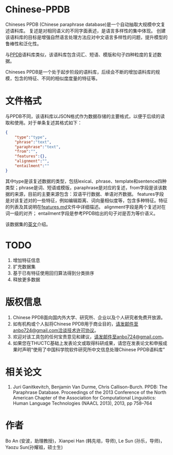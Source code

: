 # Chinese-PPDB
Chineses PPDB (Chinese paraphrase database)是一个自动抽取大规模中文复述语料库。
复述是对相同语义的不同字面表述，是语言多样性的集中体现。
创建该语料库的目标是增强自然语言处理方法应对中文语言多样性的问题，提升模型的鲁棒性和泛化性。

与[PPDB](http://paraphrase.org/)语料库类似，该语料库包含词汇、短语、模版和句子四种粒度的复述数据。



Chineses PPDB是一个处于起步阶段的语料库，后续会不断的增加语料库的规模，包含的特征、不同的相似度度量的特征等。

# 文件格式
与PPDB不同，该语料库以JSON格式作为数据存储的主要格式，以便于后续的读取和使用。对于单条复述其格式如下：
```json
{
    "type":"type",
    "phrase":"text",
    "paraphrase":"text",
    "from":"",
    "features":{},
    "alignment":"",
    "entailment":""
}
```

其中type是该复述数据的类型，包括lexical、phrase、template和sentence四种类型；phrase是词、短语或模版，paraphrase是对应的复述，from字段是该该数据的来源，目前的主要来源包含：双语平行数据、单语对齐数据。
features字段是对该复述对的一些特征，例如编辑距离、词向量相似度等，包含多种特征。特征的列表及其说明在[features.md](https://github.com/cipnlu/Chinese-PPDB/blob/main/features.md)文件中详细描述。
alignment字段是两个复述对在词一级的对齐；
entailment字段是参考PPDB给出的句子对是否为等价语义。


该数据集的[英文](https://github.com/cipnlu/Chinese-PPDB/blob/main/README.en.md)介绍。

# TODO
1. 增加特征信息
2. 扩充数据集
3. 基于已有特征使用回归算法得到分类排序
3. 释放更多数据

# 版权信息

1. Chinese PPDB面向国内外大学、研究所、企业以及个人研究者免费开放源。
2. 如有机构或个人拟将Chinese PPDB用于商业目的，请发邮件至anbo724@gmail.com洽谈技术许可协议。
3. 欢迎对该工具包的任何宝贵意见和建议，请发邮件至anbo724@gmail.com。
4. 如果您在THUCTC基础上发表论文或取得科研成果，请您在发表论文和申报成果时声明“使用了中国科学院软件研究所中文信息处理Chinese PPDB语料库”

# 相关论文
1. Juri Ganitkevitch, Benjamin Van Durme, Chris Callison-Burch. PPDB: The Paraphrase Database. Proceedings of the 2013 Conference of the North American Chapter of the Association for Computational Linguistics: Human Language Technologies (NAACL 2013), 2013, pp 758–764


# 作者
Bo An (安波，助理教授)，Xianpei Han (韩先培，导师), Le Sun (孙乐，导师)，Yaozu Sun(孙耀祖，硕士生)



